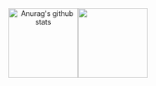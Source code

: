 <div align="center">
<img align="center" height="140px" style="float: left" src="https://github-readme-stats-xcanwin.vercel.app/api?username=stephencurry300728&show_icons=true&theme=algolia&hide=contribs,prs" alt="Anurag's github stats" /> 
<img align="center" height="140px" style="float: left" src="https://github-readme-stats-xcanwin.vercel.app/api/top-langs/?username=stephencurry300728&layout=compact&theme=algolia" />
<div style="clear: both"></div>
</div>
